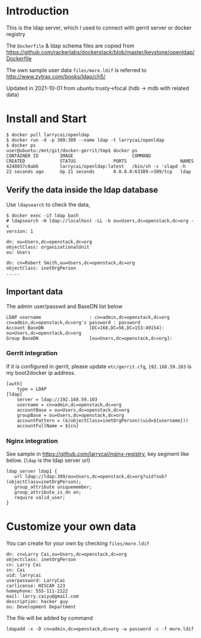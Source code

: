# Introduction #

This is the ldap server, which I used to connect with gerrit server or docker registry

The `Dockerfile` & ldap schema files are copied from https://github.com/rackerlabs/dockerstack/blob/master/keystone/openldap/Dockerfile

The own sample user data `files/more.ldif` is referred to http://www.zytrax.com/books/ldap/ch5/ 

Updated in 2021-10-01 from ubuntu trusty->focal (hdb -> mdb with related data)

# Install and Start #

    $ docker pull larrycai/openldap
    $ docker run -d -p 389:389 --name ldap -t larrycai/openldap
    $ docker ps
    user@ubuntu:/mnt/git/docker-gerrit/tmp$ docker ps
    CONTAINER ID        IMAGE                      COMMAND                CREATED             STATUS              PORTS                    NAMES
    4248037c0ab6        larrycai/openldap:latest   /bin/sh -c 'slapd -h   22 seconds ago      Up 21 seconds       0.0.0.0:63389->389/tcp   ldap

## Verify the data inside the ldap database ##

Use `ldapsearch` to check the data, 

    $ docker exec -it ldap bash
	# ldapsearch -H ldap://localhost -LL -b ou=Users,dc=openstack,dc=org -x
	version: 1

	dn: ou=Users,dc=openstack,dc=org
	objectClass: organizationalUnit
	ou: Users

	dn: cn=Robert Smith,ou=Users,dc=openstack,dc=org
	objectClass: inetOrgPerson
    .....

## Important data ##

The admin user/passwd and BaseDN list below

    LDAP username                  : cn=admin,dc=openstack,dc=org
    cn=admin,dc=openstack,dc=org's password : password
    Account BaseDN                 [DC=168,DC=56,DC=153:49154]: ou=Users,dc=openstack,dc=org
    Group BaseDN                   [ou=Users,dc=openstack,dc=org]:

### Gerrit integration ###    
If it is configured in gerrit, please update `etc/gerrit.cfg`, `192.168.59.103` is my boot2docker ip address.  

    [auth]
        type = LDAP
    [ldap]
        server = ldap://192.168.59.103
        username = cn=admin,dc=openstack,dc=org
        accountBase = ou=Users,dc=openstack,dc=org
        groupBase = ou=Users,dc=openstack,dc=org
        accountPattern = (&(objectClass=inetOrgPerson)(uid=${username}))
        accountFullName = ${cn}

### Nginx integration ###

See sample in https://github.com/larrycai/nginx-registry, key segment like below. (`ldap` is the ldap server url)

    ldap_server ldap1 {
       url ldap://ldap:389/ou=Users,dc=openstack,dc=org?uid?sub?(objectClass=inetOrgPerson);
       group_attribute uniquemember;
       group_attribute_is_dn on;
       require valid_user;
    }

# Customize your own data #

You can create for your own by checking `files/more.ldif`

    dn: cn=Larry Cai,ou=Users,dc=openstack,dc=org
    objectclass: inetOrgPerson
    cn: Larry Cai
    sn: Cai
    uid: larrycai
    userpassword: LarryCai
    carlicense: HISCAR 123
    homephone: 555-111-2222
    mail: larry.caiyu@gmail.com
    description: hacker guy
    ou: Development Department  

The file will be added by command

    ldapadd -x -D cn=admin,dc=openstack,dc=org -w password -c -f more.ldif

